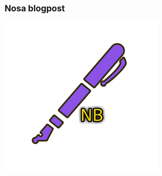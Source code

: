 # Nosa blogpost

<img src="https://raw.githubusercontent.com/Coder1967/Blog_Post_Website/main/assets/logo.jpg">
